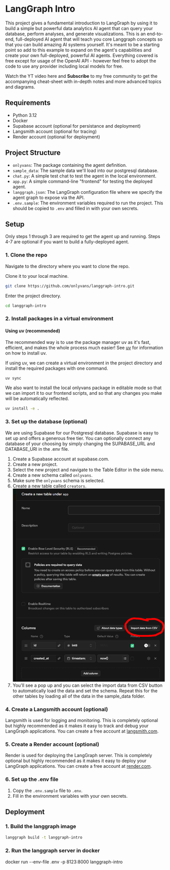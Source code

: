 # LangGraph Intro

This project gives a fundamental introduction to LangGraph by using it to build a simple but powerful data analytics AI agent that can query your database, perform analyses, and generate visualizations. This is an end-to-end, full-deployed AI agent that will teach you core Langgraph concepts so that you can build amazing AI systems yourself. It's meant to be a starting point so add to this example to expand on the agent's capabilities and create your own full-deployed, powerful AI agents. Everything covered is free except for usage of the OpenAI API - however feel free to adopt the code to use any provider including local models for free.

Watch the YT video here and **Subscribe** to my free community to get the accompanying cheat-sheet with in-depth notes and more advanced topics and diagrams.

## Requirements

- Python 3.12
- Docker
- Supabase account (optional for persistance and deployment)
- Langsmith account (optional for tracing)
- Render account (optional for deployment)

## Project Structure

- `onlyvans`: The package containing the agent definition.
- `sample_data`: The sample data we'll load into our postgresql database.
- `chat.py`: A simple test chat to test the agent in the local environment.
- `app.py`: A simple command-line "frontend" for testing the deployed agent.
- `langgraph.json`: The LangGraph configuration file where we specify the agent graph to expose via the API.
- `.env.sample`: The environment variables required to run the project. This should be copied to `.env` and filled in with your own secrets.

## Setup

Only steps 1 through 3 are required to get the agent up and running. Steps 4-7 are optional if you want to build a fully-deployed agent.

### 1. Clone the repo

Navigate to the directory where you want to clone the repo.

Clone it to your local machine.

```bash
git clone https://github.com/onlyvans/langgraph-intro.git
```

Enter the project directory.

```bash
cd langgraph-intro
```

### 2. Install packages in a virtual environment

#### Using uv (recommended)

The recommended way is to use the package manager uv as it's fast, efficient, and makes the whole process much easier! See [uv](https://github.com/onlyvans/uv) for information on how to install uv.

If using uv, we can create a virtual environment in the project directory and install the required packages with one command.

```bash
uv sync
```

We also want to install the local onlyvans package in editable mode so that we can import it to our frontend scripts, and so that any changes you make will be automatically reflected.

```bash
uv install -e .
```

### 3. Set up the database (optional)

We are using Supabase for our Postgresql database. Supabase is easy to set up and offers a generous free tier. You can optionally connect any database of your choosing by simply changing the SUPABASE_URL and DATABASE_URI in the .env file.

1. Create a Supabase account at supabase.com.
2. Create a new project.
3. Select the new project and navigate to the Table Editor in the side menu.
4. Create a new schema called `onlyvans`.
5. Make sure the `onlyvans` schema is selected.
6. Create a new table called `creators`.
![alt text](static/import_csv.png)
7. You'll see a pop up and you can select the import data from CSV button to automatically load the data and set the schema. Repeat this for the other tables by loading all of the data in the sample_data folder.

### 4. Create a Langsmith account (optional)

Langsmith is used for logging and monitoring. This is completely optional but highly recommended as it makes it easy to track and debug your LangGraph applications. You can create a free account at [langsmith.com](https://langsmith.com/).

### 5. Create a Render account (optional)

Render is used for deploying the LangGraph server. This is completely optional but highly recommended as it makes it easy to deploy your LangGraph applications. You can create a free account at [render.com](https://render.com/).

### 6. Set up the .env file

1. Copy the `.env.sample` file to `.env`.
2. Fill in the environment variables with your own secrets.

## Deployment

### 1. Build the langgraph image

```bash
langgraph build -t langgraph-intro
```

### 2. Run the langgraph server in docker

docker run --env-file .env -p 8123:8000 langgraph-intro
